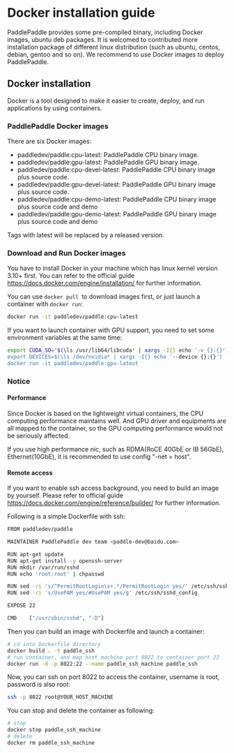 Docker installation guide
====================
PaddlePaddle provides some pre-compiled binary, including Docker images, ubuntu deb packages. It is welcomed to contributed more installation package of different linux distribution (such as ubuntu, centos, debian, gentoo and so on). We recommend to use Docker images to deploy PaddlePaddle.
## Docker installation

Docker is a tool designed to make it easier to create, deploy, and run applications by using containers.

### PaddlePaddle Docker images
There are six Docker images:

- paddledev/paddle:cpu-latest: PaddlePaddle CPU binary image.
- paddledev/paddle:gpu-latest: PaddlePaddle GPU binary image.
- paddledev/paddle:cpu-devel-latest: PaddlePaddle CPU binary image plus source code.
- paddledev/paddle:gpu-devel-latest: PaddlePaddle GPU binary image plus source code.
- paddledev/paddle:cpu-demo-latest: PaddlePaddle CPU binary image plus source code and demo
- paddledev/paddle:gpu-demo-latest: PaddlePaddle GPU binary image plus source code and demo

Tags with latest will be replaced by a released version. 

### Download and Run Docker images

You have to install Docker in your machine which has linux kernel version 3.10+ first. You can refer to the official guide https://docs.docker.com/engine/installation/ for further information.

You can use ```docker pull ```to download images first, or just launch a container with ```docker run```:
```bash
docker run -it paddledev/paddle:cpu-latest
```

If you want to launch container with GPU support, you need to set some environment variables at the same time:

```bash
export CUDA_SO="$(\ls /usr/lib64/libcuda* | xargs -I{} echo '-v {}:{}') $(\ls /usr/lib64/libnvidia* | xargs -I{} echo '-v {}:{}"
export DEVICES=$(\ls /dev/nvidia* | xargs -I{} echo '--device {}:{}')
docker run -it paddledev/paddle:gpu-latest
``` 

### Notice

#### Performance

Since Docker is based on the lightweight virtual containers, the CPU computing performance maintains well. And GPU driver and equipments are all mapped to the container, so the GPU computing performance would not be seriously affected.

If you use high performance nic, such as RDMA(RoCE 40GbE or IB 56GbE), Ethernet(10GbE), it is recommended to use config "-net = host".




#### Remote access
If you want to enable ssh access background, you need to build an image by yourself. Please refer to official guide https://docs.docker.com/engine/reference/builder/ for further information.

Following is a simple Dockerfile with ssh:
```bash
FROM paddledev/paddle

MAINTAINER PaddlePaddle dev team <paddle-dev@baidu.com>

RUN apt-get update
RUN apt-get install -y openssh-server
RUN mkdir /var/run/sshd
RUN echo 'root:root' | chpasswd

RUN sed -ri 's/^PermitRootLogin\s+.*/PermitRootLogin yes/' /etc/ssh/sshd_config
RUN sed -ri 's/UsePAM yes/#UsePAM yes/g' /etc/ssh/sshd_config

EXPOSE 22

CMD    ["/usr/sbin/sshd", "-D"]
```

Then you can build an image with Dockerfile and launch a container:

```bash
# cd into Dockerfile directory
docker build . -t paddle_ssh
# run container, and map host machine port 8022 to container port 22
docker run -d -p 8022:22 --name paddle_ssh_machine paddle_ssh
```
Now, you can ssh on port 8022 to access the container, username is root, password is also root:

```bash
ssh -p 8022 root@YOUR_HOST_MACHINE
```


You can stop and delete the container as following:
```bash
# stop
docker stop paddle_ssh_machine
# delete
docker rm paddle_ssh_machine
```
